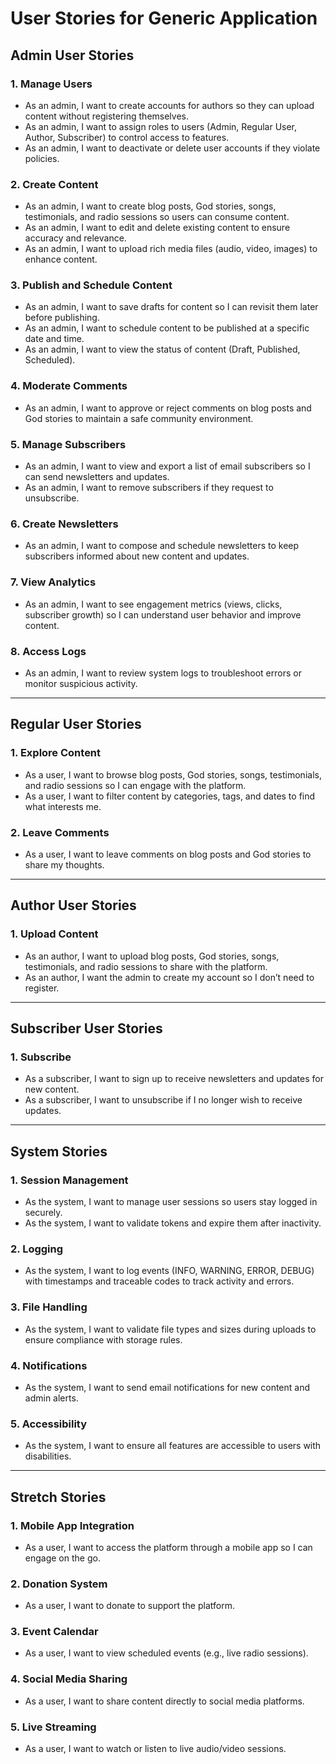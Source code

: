 # User Stories for Generic Application

## Admin User Stories

### 1. **Manage Users**
- As an admin, I want to create accounts for authors so they can upload content without registering themselves.
- As an admin, I want to assign roles to users (Admin, Regular User, Author, Subscriber) to control access to features.
- As an admin, I want to deactivate or delete user accounts if they violate policies.

### 2. **Create Content**
- As an admin, I want to create blog posts, God stories, songs, testimonials, and radio sessions so users can consume content.
- As an admin, I want to edit and delete existing content to ensure accuracy and relevance.
- As an admin, I want to upload rich media files (audio, video, images) to enhance content.

### 3. **Publish and Schedule Content**
- As an admin, I want to save drafts for content so I can revisit them later before publishing.
- As an admin, I want to schedule content to be published at a specific date and time.
- As an admin, I want to view the status of content (Draft, Published, Scheduled).

### 4. **Moderate Comments**
- As an admin, I want to approve or reject comments on blog posts and God stories to maintain a safe community environment.

### 5. **Manage Subscribers**
- As an admin, I want to view and export a list of email subscribers so I can send newsletters and updates.
- As an admin, I want to remove subscribers if they request to unsubscribe.

### 6. **Create Newsletters**
- As an admin, I want to compose and schedule newsletters to keep subscribers informed about new content and updates.

### 7. **View Analytics**
- As an admin, I want to see engagement metrics (views, clicks, subscriber growth) so I can understand user behavior and improve content.

### 8. **Access Logs**
- As an admin, I want to review system logs to troubleshoot errors or monitor suspicious activity.

---

## Regular User Stories

### 1. **Explore Content**
- As a user, I want to browse blog posts, God stories, songs, testimonials, and radio sessions so I can engage with the platform.
- As a user, I want to filter content by categories, tags, and dates to find what interests me.

### 2. **Leave Comments**
- As a user, I want to leave comments on blog posts and God stories to share my thoughts.

---

## Author User Stories

### 1. **Upload Content**
- As an author, I want to upload blog posts, God stories, songs, testimonials, and radio sessions to share with the platform.
- As an author, I want the admin to create my account so I don’t need to register.

---

## Subscriber User Stories

### 1. **Subscribe**
- As a subscriber, I want to sign up to receive newsletters and updates for new content.
- As a subscriber, I want to unsubscribe if I no longer wish to receive updates.

---

## System Stories

### 1. **Session Management**
- As the system, I want to manage user sessions so users stay logged in securely.
- As the system, I want to validate tokens and expire them after inactivity.

### 2. **Logging**
- As the system, I want to log events (INFO, WARNING, ERROR, DEBUG) with timestamps and traceable codes to track activity and errors.

### 3. **File Handling**
- As the system, I want to validate file types and sizes during uploads to ensure compliance with storage rules.

### 4. **Notifications**
- As the system, I want to send email notifications for new content and admin alerts.

### 5. **Accessibility**
- As the system, I want to ensure all features are accessible to users with disabilities.

---

## Stretch Stories

### 1. **Mobile App Integration**
- As a user, I want to access the platform through a mobile app so I can engage on the go.

### 2. **Donation System**
- As a user, I want to donate to support the platform.

### 3. **Event Calendar**
- As a user, I want to view scheduled events (e.g., live radio sessions).

### 4. **Social Media Sharing**
- As a user, I want to share content directly to social media platforms.

### 5. **Live Streaming**
- As a user, I want to watch or listen to live audio/video sessions.

